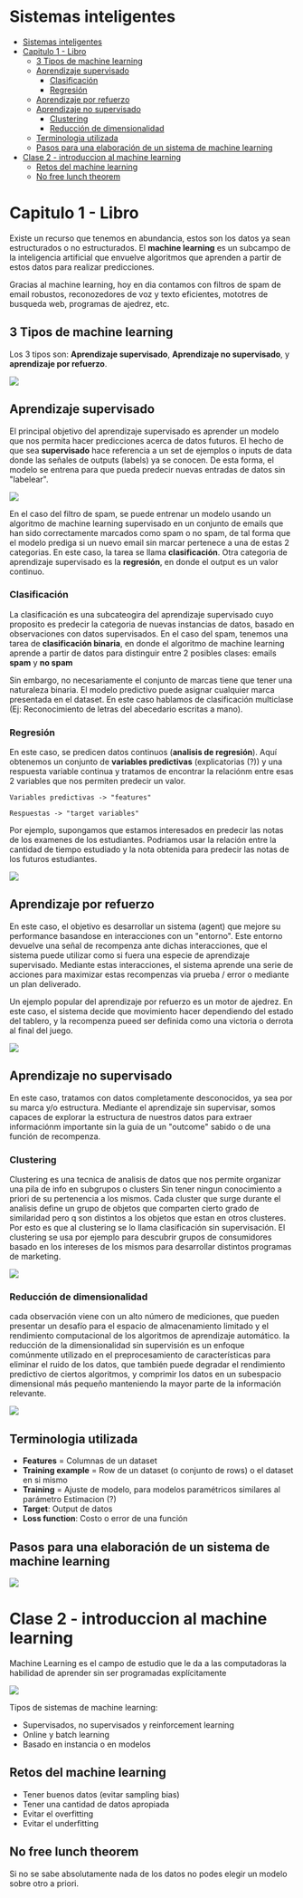 # Sistemas inteligentes

- [Sistemas inteligentes](#sistemas-inteligentes)
- [Capitulo 1 - Libro](#capitulo-1---libro)
  - [3 Tipos de machine learning](#3-tipos-de-machine-learning)
  - [Aprendizaje supervisado](#aprendizaje-supervisado)
    - [Clasificación](#clasificación)
    - [Regresión](#regresión)
  - [Aprendizaje por refuerzo](#aprendizaje-por-refuerzo)
  - [Aprendizaje no supervisado](#aprendizaje-no-supervisado)
    - [Clustering](#clustering)
    - [Reducción de dimensionalidad](#reducción-de-dimensionalidad)
  - [Terminologia utilizada](#terminologia-utilizada)
  - [Pasos para una elaboración de un sistema de machine learning](#pasos-para-una-elaboración-de-un-sistema-de-machine-learning)
- [Clase 2 - introduccion al machine learning](#clase-2---introduccion-al-machine-learning)
  - [Retos del machine learning](#retos-del-machine-learning)
  - [No free lunch theorem](#no-free-lunch-theorem)

# Capitulo 1 - Libro

Existe un recurso que tenemos en abundancia, estos son los datos ya sean estructurados o no estructurados. El **machine learning** es un subcampo de la inteligencia artificial que envuelve algoritmos que aprenden a partir de estos datos para realizar predicciones.

Gracias al machine learning, hoy en dia contamos con filtros de spam de email robustos, reconozedores de voz y texto eficientes, mototres de busqueda web, programas de ajedrez, etc.

## 3 Tipos de machine learning

Los 3 tipos son: **Aprendizaje supervisado**, **Aprendizaje no supervisado**, y **aprendizaje por refuerzo**.

![](img/ml_types.png)

## Aprendizaje supervisado

El principal objetivo del aprendizaje supervisado es aprender un modelo que nos permita hacer predicciones acerca de datos futuros. El hecho de que sea **supervisado** hace referencia a un set de ejemplos o inputs de data donde las señales de outputs (labels) ya se conocen. De esta forma, el modelo se entrena para que pueda predecir nuevas entradas de datos sin "labelear".

![](img/sl.png)

En el caso del filtro de spam, se puede entrenar un modelo usando un algoritmo de machine learning supervisado en un conjunto de emails que han sido correctamente marcados como spam o no spam, de tal forma que el modelo prediga si un nuevo email sin marcar pertenece a una de estas 2 categorias. En este caso, la tarea se llama **clasificación**. Otra categoria de aprendizaje supervisado es la **regresión**, en donde el output es un valor continuo.

### Clasificación

La clasificación es una subcateogira del aprendizaje supervisado cuyo proposito es predecir la categoria de nuevas instancias de datos, basado en observaciones con datos supervisados. En el caso del spam, tenemos una tarea de **clasificación binaria**, en donde el algoritmo de machine learning aprende a partir de datos para distinguir entre 2 posibles clases: emails **spam** y **no spam**

Sin embargo, no necesariamente el conjunto de marcas tiene que tener una naturaleza binaria. El modelo predictivo puede asignar cualquier marca presentada en el dataset. En este caso hablamos de clasificación multiclase (Ej: Reconocimiento de letras del abecedario escritas a mano).

### Regresión

En este caso, se predicen datos continuos (**analisis de regresión**). Aquí obtenemos un conjunto de **variables predictivas** (explicatorias (?)) y una respuesta variable continua y tratamos de encontrar la relaciónm entre esas 2 variables que nos permiten predecir un valor.

```
Variables predictivas -> "features"

Respuestas -> "target variables"
```

Por ejemplo, supongamos que estamos interesados en predecir las notas de los examenes de los estudiantes. Podriamos usar la relación entre la cantidad de tiempo estudiado y la nota obtenida para predecir las notas de los futuros estudiantes.

![](img/regresion.png)

## Aprendizaje por refuerzo

En este caso, el objetivo es desarrollar un sistema (agent) que mejore su performance basandose en interacciones con un "entorno". Este entorno devuelve una señal de recompenza ante dichas interacciones, que el sistema puede utilizar como si fuera una especie de aprendizaje supervisado. Mediante estas interacciones, el sistema aprende una serie de acciones para maximizar estas recompenzas via prueba / error o mediante un plan deliverado.

Un ejemplo popular del aprendizaje por refuerzo es un motor de ajedrez. En este caso, el sistema decide que movimiento hacer dependiendo del estado del tablero, y la recompenza pueed ser definida como una victoria o derrota al final del juego.

![](img/rl.png)

## Aprendizaje no supervisado

En este caso, tratamos con datos completamente desconocidos, ya sea por su marca y/o estructura. Mediante el aprendizaje sin supervisar, somos capaces de explorar la estructura de nuestros datos para extraer informaciónm importante sin la guia de un "outcome" sabido o de una función de recompenza.

### Clustering

Clustering es una tecnica de analisis de datos que nos permite organizar una pila de info en subgrupos o clusters Sin tener ningun conocimiento a priori de su pertenencia a los mismos. Cada cluster que surge durante el analisis define un grupo de objetos que comparten cierto grado de similaridad pero q son distintos a los objetos que estan en otros clusteres. Por esto es que al clustering se lo llama clasificación sin supervisación. El clustering se usa por ejemplo para descubrir grupos de consumidores basado en los intereses de los mismos para desarrollar distintos programas de marketing.

![](img/clustering.png)

### Reducción de dimensionalidad

cada observación viene con un alto número de mediciones, que pueden presentar un desafío para el espacio de almacenamiento limitado y el rendimiento computacional de los algoritmos de aprendizaje automático. la reducción de la dimensionalidad sin supervisión es un enfoque comúnmente utilizado en el preprocesamiento de características para eliminar el ruido de los datos, que también puede degradar el rendimiento predictivo de ciertos algoritmos, y comprimir los datos en un subespacio dimensional más pequeño manteniendo la mayor parte de la información relevante.

![](img/dr.png)

## Terminologia utilizada

* **Features** = Columnas de un dataset
* **Training example** = Row de un dataset (o conjunto de rows) o el dataset en si mismo
* **Training** = Ajuste de modelo, para modelos paramétricos similares al parámetro Estimacion (?)
* **Target**: Output de datos
* **Loss function**: Costo o error de una función

## Pasos para una elaboración de un sistema de machine learning

![](img/ml.png)

# Clase 2 - introduccion al machine learning

Machine Learning es el campo de estudio que le da a las computadoras la habilidad de aprender sin ser programadas explícitamente

![](img/machine_learning.png)

Tipos de sistemas de machine learning:

- Supervisados, no supervisados y reinforcement learning
- Online y batch learning
- Basado en instancia o en modelos

## Retos del machine learning

* Tener buenos datos (evitar sampling bias)
* Tener una cantidad de datos apropiada
* Evitar el overfitting
* Evitar el underfitting

## No free lunch theorem

Si no se sabe absolutamente nada de los datos no podes
elegir un modelo sobre otro a priori.